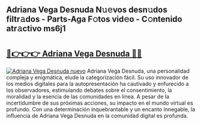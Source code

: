 ## Adriana Vega Desnuda N𝚞𝚎vos desn𝚞dos filtr𝚊dos - Parts-Aga F𝚘tos vid𝚎o - C𝚘ntenido atr𝚊ctivo ms6j1

# <h2><a href="http://mbd4zl.tromn.icu/?c=Adriana+Vega+Desnuda">🔗👉👉👉 Adriana Vega Desnuda 🔗🔗</a></h2>

[![Adriana Vega Desnuda nuevo](https://i.imgur.com/pEAQMta.gif)](http://mbd4zl.tromn.icu/?c=Adriana+Vega+Desnuda)
Adriana Vega Desnuda, una personalidad compleja y enigmática, elude la categorización fácil. Su uso innovador de los medios digitales para la autopresentación ha cautivado y enfurecido a los observadores, estimulando debates sobre el consentimiento, la moralidad y la esencia de las comunidades en línea. A pesar de la incertidumbre de sus próximas acciones, su impacto en el mundo virtual es profundo. Con una determinación inquebrantable y un encanto innegable, la influencia de Adriana Vega Desnuda en la comunidad digital es profunda.
